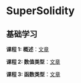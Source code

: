 # SuperSolidity

## 基础学习

**课程 1: 概述**：[文章](https://mirror.xyz/0x4568b760c55FAEA0129139b863124f19962B9cDE/oULnwT0WHFznZKwqVuCqIJEyIbBUAZkEFbVZSJby_W8)

**课程 2: 数值类型**：[文章](https://mirror.xyz/0x4568b760c55FAEA0129139b863124f19962B9cDE/12W4SxP-1YufUt3IIYrYVE4PJCT-zkJKJPWqtNRP_D4)

**课程 3: 函数类型**：[文章](https://mirror.xyz/0x4568b760c55FAEA0129139b863124f19962B9cDE/sig3lb3XWtT9Kl1XEp_r5_HBNlDqFFogPBYY1R0Fdhs)
